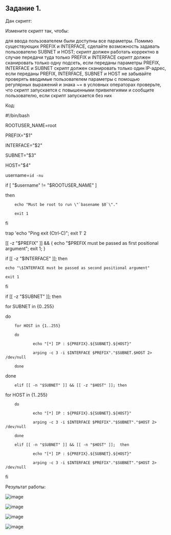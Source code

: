 ## Задание 1.

Дан скрипт:

Измените скрипт так, чтобы:

для ввода пользователем были доступны все параметры. Помимо существующих PREFIX и INTERFACE, сделайте возможность задавать пользователю SUBNET и HOST;
скрипт должен работать корректно в случае передачи туда только PREFIX и INTERFACE
скрипт должен сканировать только одну подсеть, если переданы параметры PREFIX, INTERFACE и SUBNET
скрипт должен сканировать только один IP-адрес, если переданы PREFIX, INTERFACE, SUBNET и HOST
не забывайте проверять вводимые пользователем параметры с помощью регулярных выражений и знака ~= в условных операторах
проверьте, что скрипт запускается с повышенными привилегиями и сообщите пользователю, если скрипт запускается без них

Код:

#!/bin/bash

ROOTUSER_NAME=root

PREFIX="$1"

INTERFACE="$2"

SUBNET="$3"

HOST="$4"



username=`id -nu`

if [ "$username" != "$ROOTUSER_NAME" ]

then

        echo "Must be root to run \"`basename $0`\"."

        exit 1

fi



trap 'echo "Ping exit (Ctrl-C)"; exit 1' 2



[[ -z "$PREFIX"  ]] && { echo "\$PREFIX must be passed as first positional argument"; exit 1; }

if [[ -z "$INTERFACE" ]]; then

    echo "\$INTERFACE must be passed as second positional argument"

    exit 1

fi



if [[ -z "$SUBNET" ]]; then

for SUBNET in {0..255}

do

        for HOST in {1..255}

        do

                echo "[*] IP : ${PREFIX}.${SUBNET}.${HOST}"

                arping -c 3 -i $INTERFACE $PREFIX"."$SUBNET.$HOST 2> /dev/null

        done

done

        elif [[ -n "$SUBNET" ]] && [[ -z "$HOST" ]]; then

for HOST in {1..255}

        do

                echo "[*] IP : ${PREFIX}.${SUBNET}.${HOST}"

                arping -c 3 -i $INTERFACE $PREFIX"."$SUBNET"."$HOST 2> /dev/null

        done

        elif [[ -n "$SUBNET" ]] && [[ -n "$HOST" ]];  then

                echo "[*] IP : ${PREFIX}.${SUBNET}.${HOST}"

                arping -c 3 -i $INTERFACE $PREFIX"."$SUBNET"."$HOST 2> /dev/null

fi

Результат работы:

![image](https://user-images.githubusercontent.com/121052923/216978121-37bb2b91-24f1-4da8-9156-040cb7ad5348.png)

![image](https://user-images.githubusercontent.com/121052923/216978200-1862f645-3534-456b-8fe0-b16f709cdf38.png)

![image](https://user-images.githubusercontent.com/121052923/216978297-adbfaa39-0978-4c51-95a5-287a878b7afa.png)

![image](https://user-images.githubusercontent.com/121052923/216978390-0420e796-5f67-4801-8aa9-c79496f3b617.png)


